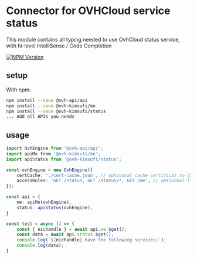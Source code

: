 # Connector for OVHCloud service status

This module contains all typing needed to use OvhCloud status service, with hi-level IntelliSense / Code Completion

[![NPM Version](https://img.shields.io/npm/v/@ovh-kimsufi/status.svg?style=flat)](https://www.npmjs.org/package/@ovh-kimsufi/status)

## setup

With npm:
````bash
npm install --save @ovh-api/api
npm install --save @ovh-kimsufi/me
npm install --save @ovh-kimsufi/status
... Add all APIs you needs
````

## usage

````typescript
import OvhEngine from '@ovh-api/api';
import apiMe from '@ovh-kimsufi/me';
import apiStatus from '@ovh-kimsufi/status';

const ovhEngine = new OvhEngine({ 
    certCache: './cert-cache.json', // optionnal cache certificat to disk
    accessRules: 'GET /status, GET /status/*, GET /me', // optionnal limit the requested privileges.
});

const api = {
    me: apiMe(ovhEngine),
    status: apiStatus(ovhEngine),
}

const test = async () => {
    const { nichandle } = await api.me.$get();
    const data = await api.status.$get();
    console.log(`${nichandle} have the following services:`);
    console.log(data);
}

````